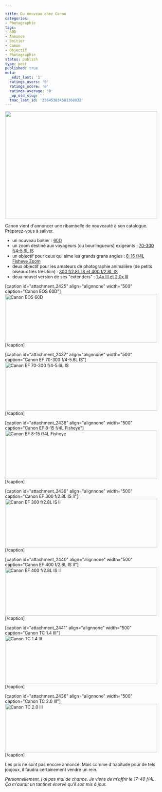 ```yaml
---

title: Du nouveau chez Canon
categories:
- Photographie
tags:
- 60D
- Annonce
- Boitier
- Canon
- Objectif
- Photographie
status: publish
type: post
published: true
meta:
  _edit_last: '1'
  ratings_users: '0'
  ratings_score: '0'
  ratings_average: '0'
  _wp_old_slug: ''
  tmac_last_id: '256453834581368832'
---
```

<img class="alignnone size-medium wp-image-2433" title="60D" src="https://dlgjp9x71cipk.cloudfront.net/2010/08/60D2-500x353.jpg" alt="" width="500" height="353" />

Canon vient d'annoncer une ribambelle de nouveauté à son catalogue. Préparez-vous à saliver.

<!--more-->
<ul>
	<li>un nouveau boitier : <a title="Déscription du 60D" href="https://www.canonrumors.com/2010/08/canon-announces-eos-60d/">60D</a></li>
	<li>un zoom destiné aux voyageurs (ou bourlingueurs) exigeants : <a title="Déscription du 70-300 f/4-5.6L IS" href="https://www.canonrumors.com/2010/08/canon-announces-70-300-f4-5-6l-is/">70-300 f/4-5.6L IS</a></li>
	<li>un objectif pour ceux qui aime les grands grans angles : <a title="Description du 8-15 f/4L Fisheye Zoom" href="https://www.canonrumors.com/2010/08/canon-announced-8-15-f4l-fisheye-zoom/">8-15 f/4L Fisheye Zoom</a></li>
	<li>deux objectif pour les amateurs de photographie animalière (de petits oiseaux très très loin) : <a title="Déscriptif de ces deux objectifs" href="https://www.canonrumors.com/2010/08/canon-announces-new-300-f2-8l-is-400-f2-8l-is/">300 f/2.8L IS et 400 f/2.8L IS</a></li>
	<li>deux nouvel version de ses "extenders" : <a title="Déscriptifs des extenders" href="https://www.canonrumors.com/2010/08/canon-announces-1-4x-iii-2-0x-iii/">1.4x III et 2.0x III</a></li>
</ul>
[caption id="attachment_2425" align="alignnone" width="500" caption="Canon EOS 60D"]<a href="https://dlgjp9x71cipk.cloudfront.net/2010/08/60D.jpg"><img class="size-medium wp-image-2425" title="Canon EOS 60D" src="https://dlgjp9x71cipk.cloudfront.net/2010/08/60D-500x159.jpg" alt="Canon EOS 60D" width="500" height="159" /></a>[/caption]

[caption id="attachment_2437" align="alignnone" width="500" caption="Canon EF 70-300 f/4-5.6L IS"]<a href="https://dlgjp9x71cipk.cloudfront.net/2010/08/70300.jpg"><img class="size-medium wp-image-2437" title="Canon EF 70-300 f/4-5.6L IS" src="https://dlgjp9x71cipk.cloudfront.net/2010/08/70300-500x159.jpg" alt="Canon EF 70-300 f/4-5.6L IS" width="500" height="159" /></a>[/caption]

[caption id="attachment_2438" align="alignnone" width="500" caption="Canon EF 8-15 f/4L Fisheye"]<a href="https://dlgjp9x71cipk.cloudfront.net/2010/08/815f4l.jpg"><img class="size-medium wp-image-2438" title="Canon EF 8-15 f/4L Fisheye" src="https://dlgjp9x71cipk.cloudfront.net/2010/08/815f4l-500x159.jpg" alt="Canon EF 8-15 f/4L Fisheye" width="500" height="159" /></a>[/caption]

[caption id="attachment_2439" align="alignnone" width="500" caption="Canon EF 300 f/2.8L IS II"]<a href="https://dlgjp9x71cipk.cloudfront.net/2010/08/300L.jpg"><img class="size-medium wp-image-2439" title="Canon EF 300 f/2.8L IS II" src="https://dlgjp9x71cipk.cloudfront.net/2010/08/300L-500x159.jpg" alt="Canon EF 300 f/2.8L IS II" width="500" height="159" /></a>[/caption]

[caption id="attachment_2440" align="alignnone" width="500" caption="Canon EF 400 f/2.8L IS II"]<a href="https://dlgjp9x71cipk.cloudfront.net/2010/08/400L.jpg"><img class="size-medium wp-image-2440" title="Canon EF 400 f/2.8L IS II" src="https://dlgjp9x71cipk.cloudfront.net/2010/08/400L-500x159.jpg" alt="Canon EF 400 f/2.8L IS II" width="500" height="159" /></a>[/caption]

[caption id="attachment_2441" align="alignnone" width="500" caption="Canon TC 1.4 III"]<a href="https://dlgjp9x71cipk.cloudfront.net/2010/08/14tc.jpg"><img class="size-medium wp-image-2441" title="Canon TC 1.4 III" src="https://dlgjp9x71cipk.cloudfront.net/2010/08/14tc-500x159.jpg" alt="Canon TC 1.4 III" width="500" height="159" /></a>[/caption]

[caption id="attachment_2436" align="alignnone" width="500" caption="Canon TC 2.0 III"]<a href="https://dlgjp9x71cipk.cloudfront.net/2010/08/2tc.jpg"><img class="size-medium wp-image-2436" title="Canon TC 2.0 III" src="https://dlgjp9x71cipk.cloudfront.net/2010/08/2tc-500x159.jpg" alt="Canon TC 2.0 III" width="500" height="159" /></a>[/caption]

Les prix ne sont pas encore annoncé. Mais comme d'habitude pour de tels joujoux, il faudra certainement vendre un rein.

<em>Personnellement, j'ai pas mal de chance. Je viens de m’offrir le 17-40 f/4L. Ça m'aurait un tantinet énervé qu'il soit mis à jour. </em>
